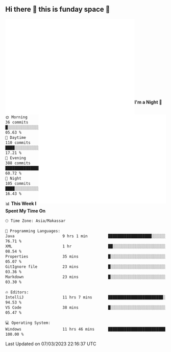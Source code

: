 ## Hi there 👋 this is funday space 🚀

<img align="left" width="405" alt="🌞" src="https://raw.githubusercontent.com/fhasnur/fhasnur/master/general.svg?token=ATQS65TR7ETTG5RLJUDIDBLBN34HE">
<img align="right" width="400" alt="🌞" src="https://raw.githubusercontent.com/fhasnur/fhasnur/master/statistics.svg?token=ATQS65TR7ETTG5RLJUDIDBLBN34HE">

<br><br><br><br><br><br><br><br><br><br><br><br><br><br>

<!--START_SECTION:waka-->
**I'm a Night 🦉** 

```text
🌞 Morning                36 commits          █░░░░░░░░░░░░░░░░░░░░░░░░   05.63 % 
🌆 Daytime                110 commits         ████░░░░░░░░░░░░░░░░░░░░░   17.21 % 
🌃 Evening                388 commits         ███████████████░░░░░░░░░░   60.72 % 
🌙 Night                  105 commits         ████░░░░░░░░░░░░░░░░░░░░░   16.43 % 
```


📊 **This Week I Spent My Time On** 

```text
🕑︎ Time Zone: Asia/Makassar

💬 Programming Languages: 
Java                     9 hrs 1 min         ███████████████████░░░░░░   76.71 % 
XML                      1 hr                ██░░░░░░░░░░░░░░░░░░░░░░░   08.54 % 
Properties               35 mins             █░░░░░░░░░░░░░░░░░░░░░░░░   05.07 % 
GitIgnore file           23 mins             █░░░░░░░░░░░░░░░░░░░░░░░░   03.36 % 
Markdown                 23 mins             █░░░░░░░░░░░░░░░░░░░░░░░░   03.30 % 

🔥 Editors: 
IntelliJ                 11 hrs 7 mins       ████████████████████████░   94.53 % 
VS Code                  38 mins             █░░░░░░░░░░░░░░░░░░░░░░░░   05.47 % 

💻 Operating System: 
Windows                  11 hrs 46 mins      █████████████████████████   100.00 % 
```


 Last Updated on 07/03/2023 22:16:37 UTC
<!--END_SECTION:waka-->
